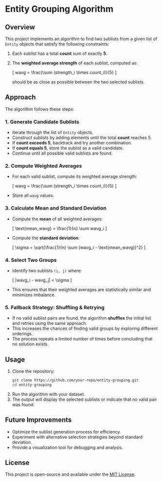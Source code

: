 # Entity Grouping Algorithm

## Overview
This project implements an algorithm to find two sublists from a given list of `Entity` objects that satisfy the following constraints:

1. Each sublist has a total **count** sum of exactly **5**.
2. The **weighted average strength** of each sublist, computed as:
   
   \[ wavg = \frac{\sum (strength_i \times count_i)}{5} \]
   
   should be as close as possible between the two selected sublists.

## Approach
The algorithm follows these steps:

### 1. Generate Candidate Sublists
- Iterate through the list of `Entity` objects.
- Construct sublists by adding elements until the total **count** reaches 5.
- If **count exceeds 5**, backtrack and try another combination.
- If **count equals 5**, store the sublist as a valid candidate.
- Continue until all possible valid sublists are found.

### 2. Compute Weighted Averages
- For each valid sublist, compute its weighted average strength:
  
  \[ wavg = \frac{\sum (strength_i \times count_i)}{5} \]

- Store all `wavg` values.

### 3. Calculate Mean and Standard Deviation
- Compute the **mean** of all weighted averages:
  
  \[ \text{mean\_wavg} = \frac{1}{n} \sum wavg_i \]

- Compute the **standard deviation**:
  
  \[ \sigma = \sqrt{\frac{1}{n} \sum (wavg_i - \text{mean\_wavg})^2} \]

### 4. Select Two Groups
- Identify two sublists `(i, j)` where:
  
  \[ |wavg_i - wavg_j| < \sigma \]
  
- This ensures that their weighted averages are statistically similar and minimizes imbalance.

### 5. Fallback Strategy: Shuffling & Retrying
- If no valid sublist pairs are found, the algorithm **shuffles** the initial list and retries using the same approach.
- This increases the chances of finding valid groups by exploring different orderings.
- The process repeats a limited number of times before concluding that no solution exists.

## Usage
1. Clone the repository:
   ```sh
   git clone https://github.com/your-repo/entity-grouping.git
   cd entity-grouping
   ```
2. Run the algorithm with your dataset.
3. The output will display the selected sublists or indicate that no valid pair was found.

## Future Improvements
- Optimize the sublist generation process for efficiency.
- Experiment with alternative selection strategies beyond standard deviation.
- Provide a visualization tool for debugging and analysis.

## License
This project is open-source and available under the [MIT License](LICENSE).

